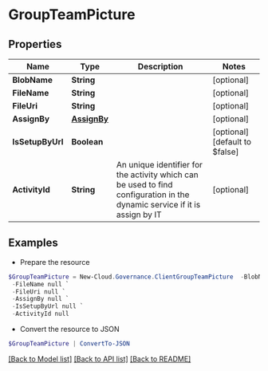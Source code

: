# GroupTeamPicture
## Properties

Name | Type | Description | Notes
------------ | ------------- | ------------- | -------------
**BlobName** | **String** |  | [optional] 
**FileName** | **String** |  | [optional] 
**FileUri** | **String** |  | [optional] 
**AssignBy** | [**AssignBy**](AssignBy.md) |  | [optional] 
**IsSetupByUrl** | **Boolean** |  | [optional] [default to $false]
**ActivityId** | **String** | An unique identifier for the activity which can be used to find configuration in the dynamic service if it is assign by IT | [optional] 

## Examples

- Prepare the resource
```powershell
$GroupTeamPicture = New-Cloud.Governance.ClientGroupTeamPicture  -BlobName null `
 -FileName null `
 -FileUri null `
 -AssignBy null `
 -IsSetupByUrl null `
 -ActivityId null
```

- Convert the resource to JSON
```powershell
$GroupTeamPicture | ConvertTo-JSON
```

[[Back to Model list]](../README.md#documentation-for-models) [[Back to API list]](../README.md#documentation-for-api-endpoints) [[Back to README]](../README.md)

